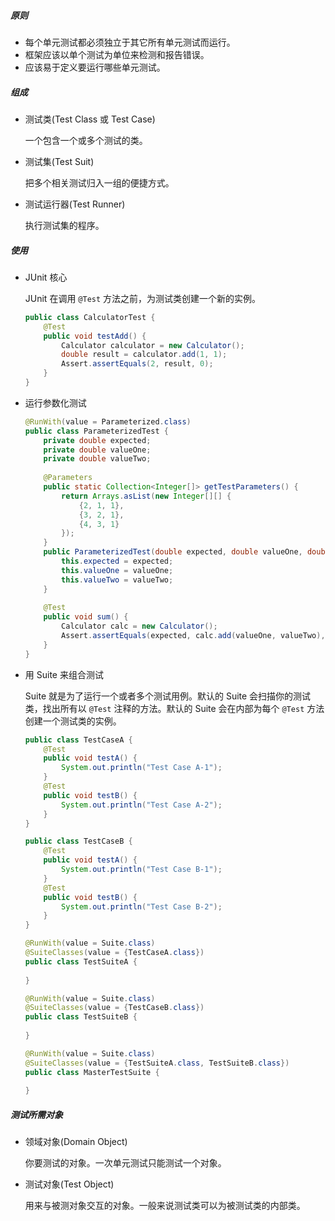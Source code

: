 ##### 原则

- 每个单元测试都必须独立于其它所有单元测试而运行。
- 框架应该以单个测试为单位来检测和报告错误。
- 应该易于定义要运行哪些单元测试。

##### 组成

- 测试类(Test Class 或 Test Case)

    一个包含一个或多个测试的类。

- 测试集(Test Suit)

    把多个相关测试归入一组的便捷方式。

- 测试运行器(Test Runner)

    执行测试集的程序。

##### 使用

- JUnit 核心

    JUnit 在调用 `@Test` 方法之前，为测试类创建一个新的实例。

    ```java
    public class CalculatorTest {
        @Test
        public void testAdd() {
            Calculator calculator = new Calculator();
            double result = calculator.add(1, 1);
            Assert.assertEquals(2, result, 0);
        }
    }
    ```

- 运行参数化测试

    ```java
    @RunWith(value = Parameterized.class) 
    public class ParameterizedTest {
        private double expected;
        private double valueOne;
        private double valueTwo;
        
        @Parameters
        public static Collection<Integer[]> getTestParameters() {
            return Arrays.asList(new Integer[][] {
                {2, 1, 1},
                {3, 2, 1},
                {4, 3, 1}
            });
        }
        public ParameterizedTest(double expected, double valueOne, double valueTwo) {
            this.expected = expected;
            this.valueOne = valueOne;
            this.valueTwo = valueTwo;
        }
        
        @Test 
        public void sum() {
            Calculator calc = new Calculator();
            Assert.assertEquals(expected, calc.add(valueOne, valueTwo), 0);
        }
    }
    ```

- 用 Suite 来组合测试

    Suite 就是为了运行一个或者多个测试用例。默认的 Suite 会扫描你的测试类，找出所有以 `@Test` 注释的方法。默认的 Suite 会在内部为每个 `@Test` 方法创建一个测试类的实例。

    ```java
    public class TestCaseA {
        @Test
        public void testA() {
            System.out.println("Test Case A-1");
        }
        @Test
        public void testB() {
            System.out.println("Test Case A-2");
        }
    }
    
    public class TestCaseB {
        @Test
        public void testA() {
            System.out.println("Test Case B-1");
        }
        @Test
        public void testB() {
            System.out.println("Test Case B-2");
        }
    }
    
    @RunWith(value = Suite.class)
    @SuiteClasses(value = {TestCaseA.class})
    public class TestSuiteA {
        
    }
    
    @RunWith(value = Suite.class)
    @SuiteClasses(value = {TestCaseB.class})
    public class TestSuiteB {
        
    }
    
    @RunWith(value = Suite.class)
    @SuiteClasses(value = {TestSuiteA.class, TestSuiteB.class})
    public class MasterTestSuite {
        
    }
    ```

##### 测试所需对象

- 领域对象(Domain Object)

    你要测试的对象。一次单元测试只能测试一个对象。

- 测试对象(Test Object)

    用来与被测对象交互的对象。一般来说测试类可以为被测试类的内部类。